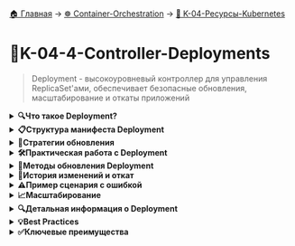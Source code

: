 [🏠 Главная](../../README.md) → [☸️ Container-Orchestration](../../README.md#-container-orchestration) → [🌱 K-04-Ресурсы-Kubernetes](../../README.md#-k-04-ресурсы-kubernetes)

# 🚀K-04-4-Controller-Deployments
>Deployment - высокоуровневый контроллер для управления ReplicaSet'ами, обеспечивает безопасные обновления, масштабирование и откаты приложений

<details>
<summary><b>🔍Что такое Deployment?</b></summary>

---

Deployment предоставляет **декларативное обновление** для Pod'ов и ReplicaSets. Достаточно описать желаемое состояние, а контроллер развертывания изменит текущее состояние на желаемое.

```
# Иерархия: Deployment → ReplicaSet → Pods
Deployment (myapp-deployment)
        ↓
    ReplicaSet (myapp-deployment-12345)  
        ↓
    Pods (myapp-deployment-12345-abc, xyz, def)
```

**Ключевое преимущество:** Не нужно беспокоиться об управлении ReplicaSet'ами - Deployment все сделает автоматически.

---

</details>

<details>
<summary><b>📋Структура манифеста Deployment</b></summary>

---

```
apiVersion: apps/v1
kind: Deployment
metadata:
  name: nginx-deployment
  labels:
    app: nginx
spec:
  replicas: 3
  selector:
    matchLabels:
      app: nginx
  strategy:
    type: RollingUpdate
    rollingUpdate:
      maxUnavailable: 25%
      maxSurge: 25%
  template:
    metadata:
      labels:
        app: nginx
    spec:
      containers:
      - name: nginx
        image: nginx:1.7.9
        ports:
        - containerPort: 80
```

### Обязательные поля:

- **`.spec.selector`** - должен соответствовать `.spec.template.metadata.labels`
- **`.spec.template`** - шаблон Pod'а (аналогичен Pod без apiVersion/kind)
- **`.spec.template.metadata.labels`** - метки Pod'а

### Основные параметры:

- **`.spec.replicas`** - количество экземпляров Pod'ов (по умолчанию 1)
- **`.spec.strategy`** - стратегия обновления (RollingUpdate/Recreate)

---

</details>

<details>
<summary><b>🔄Стратегии обновления</b></summary>

---

### Recreate
```
strategy:
  type: Recreate
```

- Удаляет все старые Pod'ы перед запуском новых
- **Короткий простой** приложения
- Подходит для stateful приложений

### RollingUpdate (по умолчанию)
```
strategy:
  type: RollingUpdate
  rollingUpdate:
    maxUnavailable: 1
    maxSurge: 1
```

```
# Процесс Rolling Update:
[Pod A-v1] [Pod B-v1] [Pod C-v1]    # Начальное состояние
    ↓
[Pod A-v1] [Pod B-v1] [Pod C-v2]    # Шаг 1: Обновлен один Pod
    ↓  
[Pod A-v1] [Pod B-v2] [Pod C-v2]    # Шаг 2: Обновлен второй Pod
    ↓
[Pod A-v2] [Pod B-v2] [Pod C-v2]    # Шаг 3: Все Pod'ы обновлены
```

- **`maxUnavailable`** - максимальное количество недоступных Pod'ов (по умолчанию 25%)
- **`maxSurge`** - максимальное количество Pod'ов сверх желаемого (по умолчанию 25%)
- **Плавное обновление без простоя**

---

</details>

<details>
<summary><b>🛠️Практическая работа с Deployment</b></summary>

---

### Создание Deployment

```
# Создать Deployment с записью истории
kubectl create -f nginx-deployment.yaml --record

# Или применить (более современно)
kubectl apply -f nginx-deployment.yaml
```

> 💡 **Важно:** Параметр `--record` сохраняет историю изменений

### Мониторинг состояния

```
# Просмотреть Deployments
kubectl get deployments
kubectl get deploy               # Сокращенная команда

# Детальный статус
kubectl rollout status deployment/nginx-deployment
```

**Пример вывода get deployments:**
```bash
NAME               DESIRED   CURRENT   UP-TO-DATE   AVAILABLE   AGE
nginx-deployment   3         3         3            3           18s
```

- **DESIRED** - желаемое количество Pod'ов
- **CURRENT** - текущее количество Pod'ов
- **UP-TO-DATE** - количество обновленных Pod'ов
- **AVAILABLE** - количество доступных Pod'ов

### Просмотр связанных объектов

```bash
# Связанные ReplicaSet
kubectl get rs

# Связанные Pod'ы
kubectl get pods --show-labels

# Все объекты разом
kubectl get all
```

**Пример вывода get rs:**
```
NAME                          DESIRED   CURRENT   READY   AGE
nginx-deployment-2035384211   3         3         3       18s
```

---

</details>

<details>
<summary><b>🔄Методы обновления Deployment</b></summary>

---

### 1. Командой set image (быстро)
```
kubectl set image deployment/nginx-deployment nginx=nginx:1.9.1
```

### 2. Редактирование в реальном времени
```
kubectl edit deployment/nginx-deployment
```

### 3. Через файл манифеста (рекомендуется)
```
# Изменить image в deployment.yaml
kubectl apply -f nginx-deployment.yaml
```

### 4. Приостановка и возобновление
```
# Приостановить для нескольких изменений
kubectl rollout pause deployment/nginx-deployment

# Внести изменения
kubectl set image deployment/nginx-deployment nginx=nginx:1.21
kubectl set resources deployment/nginx-deployment -c=nginx --limits=cpu=200m,memory=512Mi

# Возобновить
kubectl rollout resume deployment/nginx-deployment
```

---

</details>

<details>
<summary><b>📜История изменений и откат</b></summary>

---

### Просмотр истории ревизий

```
# История изменений
kubectl rollout history deployment/nginx-deployment

# Детали конкретной ревизии
kubectl rollout history deployment/nginx-deployment --revision=2
```

**Вывод истории:**
```
REVISION    CHANGE-CAUSE
1           kubectl create -f nginx-deployment.yaml --record
2           kubectl set image deployment/nginx-deployment nginx=nginx:1.9.1
3           kubectl set image deployment/nginx-deployment nginx=nginx:1.91
```

### Откат изменений

```
# На предыдущую версию
kubectl rollout undo deployment/nginx-deployment

# На конкретную ревизию
kubectl rollout undo deployment/nginx-deployment --to-revision=2

# Принудительный откат
kubectl rollout undo deployment/nginx-deployment --force
```

---

</details>

<details>
<summary><b>⚠️Пример сценария с ошибкой</b></summary>

---

### Ошибочное обновление
```
kubectl set image deployment/nginx-deployment nginx=nginx:1.91
```

### Проверка состояния
```
kubectl rollout status deployment nginx-deployment
kubectl get pods
```

**Вывод при ошибке:**
```
NAME                                READY     STATUS             RESTARTS   AGE
nginx-deployment-3066724191-08mng   0/1       ImagePullBackOff   0          6s
```

### Откат на рабочую версию
```
kubectl rollout undo deployment/nginx-deployment --to-revision=2
```

---

</details>

<details>
<summary><b>📈Масштабирование</b></summary>

---

### Ручное масштабирование
```
kubectl scale deployment nginx-deployment --replicas=10
```

### Автоматическое масштабирование (HPA)
```
kubectl autoscale deployment nginx-deployment --min=10 --max=15 --cpu-percent=80
```

---

</details>

<details>
<summary><b>🔍Детальная информация о Deployment</b></summary>

---

```
kubectl describe deployment nginx-deployment
```

**Ключевые секции вывода:**
```
Replicas:               3 desired | 3 updated | 3 total | 3 available | 0 unavailable
StrategyType:           RollingUpdate
RollingUpdateStrategy:  25% max unavailable, 25% max surge
NewReplicaSet:   nginx-deployment-1564180365 (3/3 replicas created)
Events:
  Normal  ScalingReplicaSet  24s  deployment-controller  Scaled up replica set to 1
  Normal  ScalingReplicaSet  22s  deployment-controller  Scaled down replica set to 2
```

---

</details>

<details>
<summary><b>💡Best Practices</b></summary>

---

```
✅ Всегда используйте `--record` для сохранения истории изменений
✅ Предпочитайте файлы манифестов прямым командам
✅ Тестируйте стратегии обновления перед продакшеном
✅ Используйте readinessProbe для определения готовности Pod'ов
✅ Настраивайте ресурсные ограничения для контейнеров
✅ Начинайте с 2-3 реплик для production
✅ Мониторьте статус rollout'ов в production
```

---

</details>

<details>
<summary><b>✅Ключевые преимущества</b></summary>

---

```
✅ Декларативное управление - описываем "что", а не "как"
✅ Плавные обновления - без простоя приложения
✅ История изменений - легкий откат при проблемах
✅ Автоматическое восстановление - самоподдерживающееся состояние
✅ Интеграция с HPA - автоматическое масштабирование
✅ Контроль развертывания - приостановка и возобновление
```

> 💡 **Итог:** Deployment - это основной и рекомендуемый способ управления приложениями в Kubernetes. Используйте его вместо прямого создания Pod'ов или ReplicaSet'ов.

---

</details>